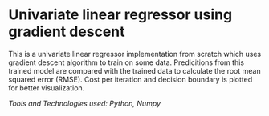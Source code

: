 # Univariate linear regressor using gradient descent
This is a univariate linear regressor implementation from scratch which uses gradient descent algorithm to train on some data. Predicitions from this trained model are compared with the trained data to calculate the root mean squared error (RMSE). Cost per iteration and decision boundary is plotted for better visualization.

*Tools and Technologies used: Python, Numpy*

